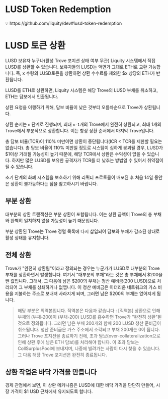 # LUSD Token Redemption

<aside>
💡 https://github.com/liquity/dev#lusd-token-redemption

</aside>

# LUSD 토큰 상환

LUSD 보유자 누구나(활성 Trove 포지션 상태 여부 무관) Liquity 시스템에서 직접 LUSD를 상환할 수 있습니다. 보유자들의 LUSD는 액면가 그대로 ETH로 교환 가능합니다. 즉,  x 수량의 LUSD토큰을 상환하면 상환 수수료를 제외한 $x 상당의 ETH가 반환됩니다. 

LUSD를 ETH로 상환하면, Liquity 시스템은 해당 Trove의 LUSD 부채를 취소하고, ETH는 담보에서 인출됩니다. 

상환 요청을 이행하기 위해, 담보 비율이 낮은 것부터 오름차순으로 Trove가 상환됩니다. 

상환 순서는 `n` 단계로 진행되며, 최대 `n-1`개의 Trove에서 완전히 상환되고, 최대 1개의 Trove에서 부분적으로 상환합니다. 이는 항상 상환 순서에서 마지막 Trove입니다.

총 담보 비율(TCR)이 110% 미만이면 상환이 중단됩니다(ICR < TCR를 제한할 필요는 없습니다). 총 담보 비율이 110% 미만일 정도로 시스템이 심하게 붕괴될 경우, LUSD가 $1이상 거래될 가능성이 높기 때문에, 해당 TCR에서 상환은 수익성이 없을 수 있습니다. 하지만 많은 LUSD를 보유한 공격자가 TCR를 더 낮추는 방법일 수 있어서 취약점이 될 수 있습니다. 

초기 단계의 화폐 시스템을 보호하기 위해 리퀴티 프로토콜이 배포된 후 처음 14일 동안은 상환이 불가능하다는 점을 참고하시기 바랍니다.

## 부분 상환

대부분의 상환 트랜잭션은 부분 상환이 포함됩니다. 이는 상환 금액이 Trove의 총 부채와 완벽히 일치하지 않을 가능성이 높기 때문입니다.

부분 상환된 Trove는 Trove 정렬 목록에 다시 삽입되어 담보와 부채가 감소된 상태로 활성 상태를 유지합니다.

## 전체 상환

Trove가 "완전히 상환됨"이라고 정의되는 경우는 누군가가 LUSD로 대부분의 Trove 부채를 상환하면서 발생합니다. 여기서 "대부분의 부채"라는 것은 총 부채에서 $200을 뺀 값입니다. 그래서, 그 다음에 남은 $200의 부채는 청산 예비금(200 LUSD)으로 처리되어 그 부채를 상쇄하거나 없앱니다. 이 청산 예비금은 이더리움 네트워크의 가스 비용을 지불하는 주소로 보내져 사라지게 되며, 그러면 남은 $200의 부채는 없어지게 됩니다.
> 해당 부분은 의역본입니다. 직역본은 다음과 같습니다 :
[직역본]
상환으로 인해 부채의 (부채-200)이 (부채-200) LUSD를 흡수하면 Trove가 "완전히 상환"된 것으로 정의됩니다. 그러면 남은 부채 200개와 함께 200 LUSD 청산 준비금이 취소됩니다. 청산 준비금은 가스 주소에서 소각되고 부채 200개는 0이 됩니다.
그러나 Trove 포지션을 종료하기 전에, 초과 담보(over-collateralization으로 인해 상환 후에 남은 ETH 담보)를 처리해야 합니다. 이 초과 담보는 CollSurplusPool에 보내지며, 나중에 빌려가는 사람이 다시 찾을 수 있습니다. 그 다음 해당 Trove 포지션은 완전히 종료됩니다.

## 상환 작업은 바닥 가격을 만듭니다

경제 관점에서 보면, 이 상환 메커니즘은 LUSD에 대한 바닥 가격을 단단히 만들어, 시장 가격이 $1 USD 근처에서 유지되도록 합니다.
